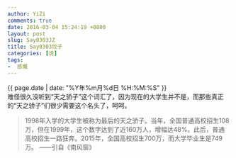 ```yaml
---
author: YiZi
comments: true
date: 2016-03-04 15:24:19 +0800
layout: post
slug: Say0303JZ
title: Say0303饺子
categories: [说]
tags:
-  感慨
---
```

<div class="saying">
<div class="timestamp">{{ page.date | date: "%Y年%m月%d日 %H:%M:%S" }}</div>
难怪很久没听到“天之骄子”这个词汇了，因为现在的大学生并不是，而那些真正的“天之骄子”们很少需要这个名头了，呵呵。
<blockquote>1998年入学的大学生被称为最后的天之骄子。当年，全国普通高校招生108万，但在1999年，这个数字达到了近160万人，增幅达48%。此后，普通高校招生一路狂奔。2015年，全国高校招生700万，而大学毕业生是749万。 ——引自《南风窗》</blockquote>
</div>
